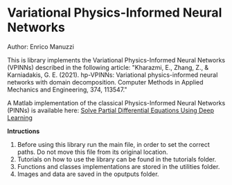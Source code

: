 # Variational Physics-Informed Neural Networks
Author: Enrico Manuzzi

This is library implements the Variational Physics-Informed Neural Networks
(VPINNs) described in the following article:
"Kharazmi, E., Zhang, Z., & Karniadakis, G. E. (2021). hp-VPINNs:
Variational physics-informed neural networks with domain decomposition.
Computer Methods in Applied Mechanics and Engineering, 374, 113547."

A Matlab implementation of the classical Physics-Informed Neural Networks
(PINNs) is available here:
[Solve Partial Differential Equations Using Deep Learning](https://www.mathworks.com/help/deeplearning/ug/solve-partial-differential-equations-using-deep-learning.html)

**Intructions**
1) Before using this library run the main file, in order to set the correct
paths. Do not move this file from its original location.
2) Tutorials on how to use the library can be found in the tutorials folder.
3) Functions and classes implementations are stored in the utilities folder.
4) Images and data are saved in the oputputs folder.
